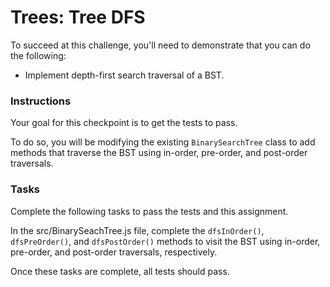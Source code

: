 # Trees: Tree DFS

To succeed at this challenge, you'll need to demonstrate that you can do the following:

- Implement depth-first search traversal of a BST.

### Instructions</b>

Your goal for this checkpoint is to get the tests to pass.

To do so, you will be modifying the existing `BinarySearchTree` class to add methods that traverse the BST using in-order, pre-order, and post-order traversals.

### Tasks

Complete the following tasks to pass the tests and this assignment.

In the src/BinarySeachTree.js file, complete the `dfsInOrder()`, `dfsPreOrder()`, and `dfsPostOrder()` methods to visit the BST using in-order, pre-order, and post-order traversals, respectively.

Once these tasks are complete, all tests should pass.
